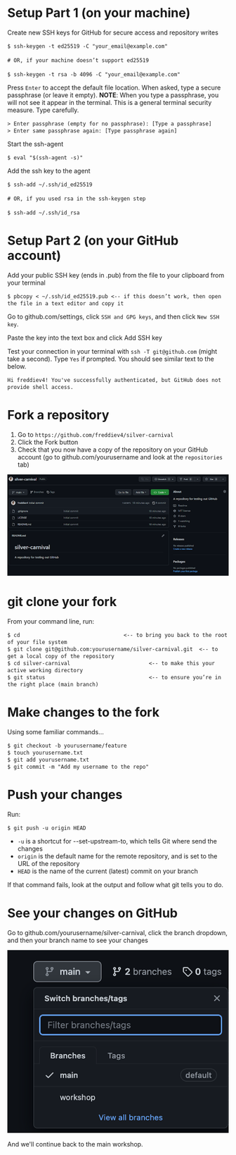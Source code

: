 # Setup Part 1 (on your machine)

Create new SSH keys for GitHub for secure access and repository writes

```console
$ ssh-keygen -t ed25519 -C "your_email@example.com"

# OR, if your machine doesn’t support ed25519

$ ssh-keygen -t rsa -b 4096 -C "your_email@example.com"
```

Press `Enter` to accept the default file location. When asked, type a secure passphrase (or leave it empty).
**NOTE**: When you type a passphrase, you will not see it appear in the terminal. This is a general terminal security measure. Type carefully.


```console
> Enter passphrase (empty for no passphrase): [Type a passphrase]
> Enter same passphrase again: [Type passphrase again]
```

Start the ssh-agent

```console
$ eval "$(ssh-agent -s)"
```

Add the ssh key to the agent

```console
$ ssh-add ~/.ssh/id_ed25519

# OR, if you used rsa in the ssh-keygen step

$ ssh-add ~/.ssh/id_rsa
```

# Setup Part 2 (on your GitHub account)

Add your public SSH key (ends in .pub) from the file to your clipboard from your terminal

```console
$ pbcopy < ~/.ssh/id_ed25519.pub <-- if this doesn’t work, then open the file in a text editor and copy it
```

Go to github.com/settings, click `SSH and GPG keys`, and then click `New SSH key`.

Paste the key into the text box and click Add SSH key

Test your connection in your terminal with `ssh -T git@github.com` (might take a second). Type `Yes` if prompted. You should see similar text to the below.

```console
Hi freddiev4! You've successfully authenticated, but GitHub does not provide shell access.
```


# Fork a repository

1. Go to `https://github.com/freddiev4/silver-carnival`
2. Click the Fork button
3. Check that you now have a copy of the repository on your GitHub account (go to github.com/yourusername and look at the `repositories` tab)

![forking a repo](forkingrepo.png)


# git clone your fork

From your command line, run:

```console
$ cd							     <-- to bring you back to the root of your file system
$ git clone git@github.com:yourusername/silver-carnival.git  <-- to get a local copy of the repository
$ cd silver-carnival 					     <-- to make this your active working directory
$ git status 					      	     <-- to ensure you’re in the right place (main branch)
```

# Make changes to the fork

Using some familiar commands…

```
$ git checkout -b yourusername/feature
$ touch yourusername.txt
$ git add yourusername.txt
$ git commit -m "Add my username to the repo"
```

# Push your changes

Run:

```console
$ git push -u origin HEAD
```

- `-u` is a shortcut for --set-upstream-to, which tells Git where send the changes
- `origin` is the default name for the remote repository, and is set to the URL of the repository
- `HEAD` is the name of the current (latest) commit on your branch

If that command fails, look at the output and follow what git tells you to do.

# See your changes on GitHub

Go to github.com/yourusername/silver-carnival, click the branch dropdown, and then your branch name to see your changes

![viewing branches](viewingbranches.png)

And we'll continue back to the main workshop.


	   